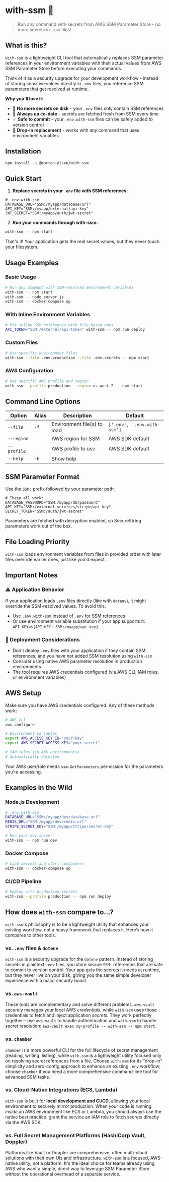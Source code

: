 # with-ssm 🔐

> Run any command with secrets from AWS SSM Parameter Store - no more secrets in
> `.env` files!

## What is this?

`with-ssm` is a lightweight CLI tool that automatically replaces SSM parameter
references in your environment variables with their actual values from AWS SSM
Parameter Store before executing your commands.

Think of it as a security upgrade for your development workflow - instead of
storing sensitive values directly in `.env` files, you reference SSM parameters
that get resolved at runtime.

**Why you'll love it:**

- 🚫 **No more secrets on disk** - your `.env` files only contain SSM references
- 🔄 **Always up-to-date** - secrets are fetched fresh from SSM every time
- ✅ **Safe to commit** - your `.env.with-ssm` files can be safely added to
  version control
- 🎯 **Drop-in replacement** - works with any command that uses environment
  variables

## Installation

```bash
npm install -g @morten-olsen/with-ssm
```

## Quick Start

1. **Replace secrets in your `.env` file with SSM references:**

```env
# .env.with-ssm
DATABASE_URL="SSM:/myapp/database/url"
API_KEY="SSM:/myapp/external/api-key"
JWT_SECRET="SSM:/myapp/auth/jwt-secret"
```

2. **Run your commands through with-ssm:**

```bash
with-ssm -- npm start
```

That's it! Your application gets the real secret values, but they never touch
your filesystem.

## Usage Examples

### Basic Usage

```bash
# Run any command with SSM-resolved environment variables
with-ssm -- npm start
with-ssm -- node server.js
with-ssm -- docker-compose up
```

### With Inline Environment Variables

```bash
# Mix inline SSM references with file-based ones
API_TOKEN="SSM:/external/api-token" with-ssm -- npm run deploy
```

### Custom Files

```bash
# Use specific environment files
with-ssm --file .env.production --file .env.secrets -- npm start
```

### AWS Configuration

```bash
# Use specific AWS profile and region
with-ssm --profile production --region us-west-2 -- npm start
```

## Command Line Options

| Option      | Alias | Description                 | Default                     |
| ----------- | ----- | --------------------------- | --------------------------- |
| `--file`    | `-f`  | Environment file(s) to load | `['.env', '.env.with-ssm']` |
| `--region`  |       | AWS region for SSM          | AWS SDK default             |
| `--profile` |       | AWS profile to use          | AWS SDK default             |
| `--help`    | `-h`  | Show help                   |                             |

## SSM Parameter Format

Use the `SSM:` prefix followed by your parameter path:

```env
# These all work:
DATABASE_PASSWORD="SSM:/myapp/db/password"
API_KEY="SSM:/external-services/stripe/api-key"
SECRET_TOKEN="SSM:/auth/jwt-secret"
```

Parameters are fetched with decryption enabled, so SecureString parameters work
out of the box.

## File Loading Priority

`with-ssm` loads environment variables from files in provided order with later
files override earlier ones, just like you'd expect.

## Important Notes

### ⚠️ Application Behavior

If your application loads `.env` files directly (like with `dotenv`), it might
override the SSM-resolved values. To avoid this:

- Use `.env.with-ssm` instead of `.env` for SSM references
- Or use environment variable substitution if your app supports it:
  `API_KEY=${API_KEY:-SSM:/myapp/api-key}`

### 🚀 Deployment Considerations

- Don't deploy `.env` files with your application if they contain SSM
  references, and you have not added SSM resolution using `with-ssm`
- Consider using native AWS parameter resolution in production environments
- The tool requires AWS credentials configured (via AWS CLI, IAM roles, or
  environment variables)

## AWS Setup

Make sure you have AWS credentials configured. Any of these methods work:

```bash
# AWS CLI
aws configure

# Environment variables
export AWS_ACCESS_KEY_ID="your-key"
export AWS_SECRET_ACCESS_KEY="your-secret"

# IAM roles (in AWS environments)
# Automatically detected
```

Your AWS user/role needs `ssm:GetParameters` permission for the parameters
you're accessing.

## Examples in the Wild

### Node.js Development

```bash
# .env.with-ssm
DATABASE_URL="SSM:/myapp/dev/database-url"
REDIS_URL="SSM:/myapp/dev/redis-url"
STRIPE_SECRET_KEY="SSM:/myapp/stripe/secret-key"

# Run your dev server
with-ssm -- npm run dev
```

### Docker Compose

```bash
# Load secrets and start containers
with-ssm -- docker-compose up
```

### CI/CD Pipeline

```bash
# Deploy with production secrets
with-ssm --profile production -- npm run deploy
```

## How does `with-ssm` compare to...?

`with-ssm`'s philosophy is to be a lightweight utility that enhances your
existing workflow, not a heavy framework that replaces it. Here’s how it
compares to other tools.

### vs. `.env` files & `dotenv`

`with-ssm` is a security upgrade for the `dotenv` pattern. Instead of storing
secrets in plaintext `.env` files, you store secure `SSM:` references that are
safe to commit to version control. Your app gets the secrets it needs at
runtime, but they never live on your disk, giving you the same simple developer
experience with a major security boost.

### vs. `aws-vault`

These tools are complementary and solve different problems. `aws-vault` securely
manages your local AWS _credentials_, while `with-ssm` uses those credentials to
fetch and inject application _secrets_. They work perfectly together—use
`aws-vault` to handle authentication and `with-ssm` to handle secret resolution:
`aws-vault exec my-profile -- with-ssm -- npm start`.

### vs. `chamber`

`chamber` is a more powerful CLI for the full lifecycle of secret management
(reading, writing, listing), while `with-ssm` is a lightweight utility focused
only on resolving secret references from a file. Choose `with-ssm` for its
"drop-in" simplicity and zero-config approach to enhance an existing `.env`
workflow; choose `chamber` if you need a more comprehensive command-line tool
for advanced SSM tasks.

### vs. Cloud-Native Integrations (ECS, Lambda)

`with-ssm` is built for **local development and CI/CD**, allowing your local
environment to securely mirror production. When your code is running _inside_ an
AWS environment like ECS or Lambda, you should always use the native best
practice: grant the service an IAM role to fetch secrets directly via the AWS
SDK.

### vs. Full Secret Management Platforms (HashiCorp Vault, Doppler)

Platforms like Vault or Doppler are comprehensive, often multi-cloud solutions
with their own UIs and infrastructure. `with-ssm` is a focused, AWS-native
utility, not a platform. It's the ideal choice for teams already using AWS who
want a simple, direct way to leverage SSM Parameter Store without the
operational overhead of a separate service.
